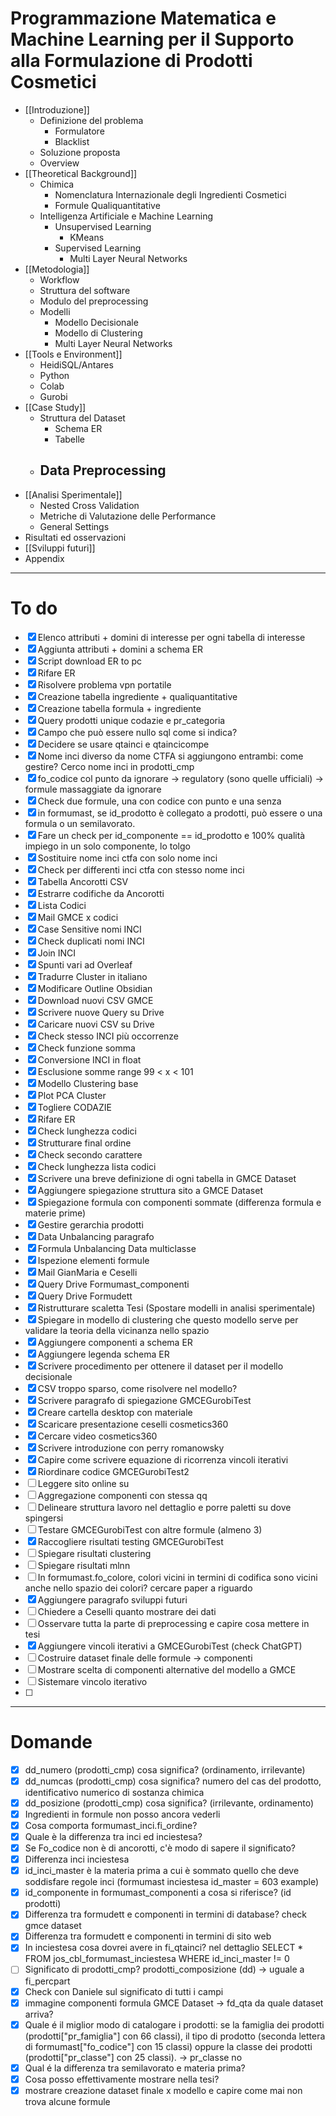# Programmazione Matematica e Machine Learning per il Supporto alla Formulazione di Prodotti Cosmetici

- [[Introduzione]]
	- Definizione del problema
		- Formulatore
		- Blacklist
	- Soluzione proposta
	- Overview
- [[Theoretical Background]]
	- Chimica
		- Nomenclatura Internazionale degli Ingredienti Cosmetici
		- Formule Qualiquantitative
	- Intelligenza Artificiale e Machine Learning
		- Unsupervised Learning
			- KMeans
		- Supervised Learning
			- Multi Layer Neural Networks
- [[Metodologia]]
	- Workflow
	- Struttura del software
	- Modulo del preprocessing
	- Modelli
		- Modello Decisionale
		- Modello di Clustering
		- Multi Layer Neural Networks
- [[Tools e Environment]]
	- HeidiSQL/Antares
	- Python
	-  Colab
	- Gurobi
- [[Case Study]]
	- Struttura del Dataset
		- Schema ER
		- Tabelle
	- Data Preprocessing
		- 
- [[Analisi Sperimentale]]
	- Nested Cross Validation
	- Metriche di Valutazione delle Performance
	- General Settings
- Risultati ed osservazioni
- [[Sviluppi futuri]]
- Appendix

------------------------------------------------------------------------

# To do

- [x] Elenco attributi + domini di interesse per ogni tabella di interesse
- [x] Aggiunta attributi + domini a schema ER
- [x] Script download ER to pc
- [x] Rifare ER
- [x] Risolvere problema vpn portatile
- [x] Creazione tabella ingrediente + qualiquantitative
- [x] Creazione tabella formula + ingrediente
- [x] Query prodotti unique codazie e pr_categoria
- [x] Campo che può essere nullo sql come si indica?
- [x] Decidere se usare qtainci e qtaincicompe
- [x] Nome inci diverso da nome CTFA si aggiungono entrambi: come gestire? Cerco nome inci in prodotti_cmp
- [x] fo_codice col punto da ignorare -> regulatory (sono quelle ufficiali) -> formule massaggiate da ignorare
- [x] Check due formule, una con codice con punto e una senza
- [x] in formumast, se id_prodotto è collegato a prodotti, può essere o una formula o un semilavorato. 
- [x] Fare un check per id_componente == id_prodotto e 100% qualità impiego in un solo componente, lo tolgo
- [x] Sostituire nome inci ctfa con solo nome inci
- [x] Check per differenti inci ctfa con stesso nome inci
- [x] Tabella Ancorotti CSV
- [x] Estrarre codifiche da Ancorotti
- [x] Lista Codici
- [x] Mail GMCE x codici
- [x] Case Sensitive nomi INCI
- [x] Check duplicati nomi INCI
- [x] Join INCI
- [x] Spunti vari ad Overleaf
- [x] Tradurre Cluster in italiano
- [x] Modificare Outline Obsidian
- [x] Download nuovi CSV GMCE
- [x] Scrivere nuove Query su Drive
- [x] Caricare nuovi CSV su Drive
- [x] Check stesso INCI più occorrenze
- [x] Check funzione somma
- [x] Conversione INCI in float 
- [x] Esclusione somme range 99 < x < 101
- [x] Modello Clustering base
- [x] Plot PCA Cluster
- [x] Togliere CODAZIE
- [x] Rifare ER
- [x] Check lunghezza codici
- [x] Strutturare final ordine
- [x] Check secondo carattere
- [x] Check lunghezza lista codici 
- [x] Scrivere una breve definizione di ogni tabella in GMCE Dataset
- [x] Aggiungere spiegazione struttura sito a GMCE Dataset
- [x] Spiegazione formula con componenti sommate (differenza formula e materie prime)
- [x] Gestire gerarchia prodotti
- [x] Data Unbalancing paragrafo
- [x] Formula Unbalancing Data multiclasse
- [x] Ispezione elementi formule
- [x] Mail GianMaria e Ceselli
- [x] Query Drive Formumast_componenti
- [x] Query Drive Formudett
- [x] Ristrutturare scaletta Tesi (Spostare modelli in analisi sperimentale)
- [x] Spiegare in modello di clustering che questo modello serve per validare la teoria della vicinanza nello spazio
- [x] Aggiungere componenti a schema ER
- [x] Aggiungere legenda schema ER
- [x] Scrivere procedimento per ottenere il dataset per il modello decisionale
- [x] CSV troppo sparso, come risolvere nel modello?
- [x] Scrivere paragrafo di spiegazione GMCEGurobiTest
- [x] Creare cartella desktop con materiale
- [x] Scaricare presentazione ceselli cosmetics360
- [x] Cercare video cosmetics360
- [x] Scrivere introduzione con perry romanowsky
- [x] Capire come scrivere equazione di ricorrenza vincoli iterativi
- [x] Riordinare codice GMCEGurobiTest2
- [ ] Leggere sito online su 
- [ ] Aggregazione componenti con stessa qq
- [ ] Delineare struttura lavoro nel dettaglio e porre paletti su dove spingersi
- [ ] Testare GMCEGurobiTest con altre formule (almeno 3)
- [x] Raccogliere risultati testing GMCEGurobiTest
- [ ] Spiegare risultati clustering
- [ ] Spiegare risultati mlnn
- [ ] In formumast.fo_colore, colori vicini in termini di codifica sono vicini anche nello spazio dei colori? cercare paper a riguardo
- [x] Aggiungere paragrafo sviluppi futuri
- [ ] Chiedere a Ceselli quanto mostrare dei dati
- [ ] Osservare tutta la parte di preprocessing e capire cosa mettere in tesi
- [x] Aggiungere vincoli iterativi a GMCEGurobiTest (check ChatGPT)
- [ ] Costruire dataset finale delle formule -> componenti
- [ ] Mostrare scelta di componenti alternative del modello a GMCE
- [ ] Sistemare vincolo iterativo
- [ ] 

-----

# Domande

- [x] dd_numero (prodotti_cmp) cosa significa? (ordinamento, irrilevante)
- [x] dd_numcas (prodotti_cmp) cosa significa? numero del cas del prodotto, identificativo numerico di sostanza chimica
- [x] dd_posizione (prodotti_cmp) cosa significa? (irrilevante, ordinamento)
- [x] Ingredienti in formule non posso ancora vederli
- [x] Cosa comporta formumast_inci.fi_ordine?
- [x] Quale è la differenza tra inci ed inciestesa?
- [x] Se Fo_codice non è di ancorotti, c'è modo di sapere il significato?
- [x] Differenza inci inciestesa
- [x] id_inci_master è la materia prima a cui è sommato quello che deve soddisfare regole inci (formumast inciestesa id_master = 603 example)
- [x] id_componente in formumast_componenti a cosa si riferisce? (id prodotti)
- [x] Differenza tra formudett e componenti in termini di database? check gmce dataset
- [x] Differenza tra formudett e componenti in termini di sito web
- [x] In inciestesa cosa dovrei avere in fi_qtainci? nel dettaglio SELECT * FROM jos_cbl_formumast_inciestesa WHERE id_inci_master != 0
- [ ] Significato di prodotti_cmp? prodotti_composizione (dd) -> uguale a fi_percpart
- [x] Check con Daniele sul significato di tutti i campi 
- [x] immagine componenti formula GMCE Dataset -> fd_qta da quale dataset arriva?
- [x] Quale é il miglior modo di catalogare i prodotti: se la famiglia dei prodotti (prodotti["pr_famiglia"] con 66 classi), il tipo di prodotto (seconda lettera di formumast["fo_codice"] con 15 classi) oppure la classe dei prodotti (prodotti["pr_classe"] con 25 classi). -> pr_classe no
- [x] Qual é la differenza tra semilavorato e materia prima?
- [x] Cosa posso effettivamente mostrare nella tesi?
- [x] mostrare creazione dataset finale x modello e capire come mai non trova alcune formule
